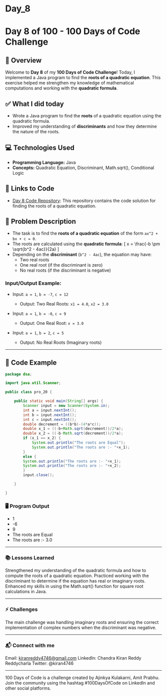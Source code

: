 # Day_8

# Day 8 of 100 - 100 Days of Code Challenge

## 📝 Overview
Welcome to **Day 8** of my **100 Days of Code Challenge**! Today, I implemented a Java program to find the **roots of a quadratic equation**. This exercise helped me strengthen my knowledge of mathematical computations and working with the **quadratic formula**.

## ✅ What I did today
- Wrote a Java program to find the **roots** of a quadratic equation using the quadratic formula.
- Improved my understanding of **discriminants** and how they determine the nature of the roots.

## 💻 Technologies Used
- **Programming Language:** Java
- **Concepts:** Quadratic Equation, Discriminant, Math.sqrt(), Conditional Logic

## 🔗 Links to Code
- [Day 8 Code Repository](#link-to-repository): This repository contains the code solution for finding the roots of a quadratic equation.

## 📖 Problem Description
- The task is to find the **roots of a quadratic equation** of the form `ax^2 + bx + c = 0`.
- The roots are calculated using the **quadratic formula**:
  \[
  x = \frac{-b \pm \sqrt{b^2 - 4ac}}{2a}
  \]
- Depending on the **discriminant** (`b^2 - 4ac`), the equation may have:
  - Two real roots
  - One real root (if the discriminant is zero)
  - No real roots (if the discriminant is negative)

### Input/Output Example:
  - Input: `a = 1`, `b = -7`, `c = 12`
    - Output: Two Real Roots: `x1 = 4.0`, `x2 = 3.0`
  
  - Input: `a = 1`, `b = -6`, `c = 9`
    - Output: One Real Root: `x = 3.0`
  
  - Input: `a = 1`, `b = 2`, `c = 5`
    - Output: No Real Roots (Imaginary roots)

---

## 📝 Code Example

```java
package dsa;

import java.util.Scanner;

public class pro_20 {

	public static void main(String[] args) {
		Scanner input = new Scanner(System.in);
		int a = input.nextInt();
		int b = input.nextInt();
		int c = input.nextInt();
		double decrement = ((b*b)-(4*a*c));
		double x_1 = ((-b+Math.sqrt(decrement))/2*a);
		double x_2 = ((-b-Math.sqrt(decrement))/2*a);
		if (x_1 == x_2) {
			System.out.println("The roots are Equal");
			System.out.println("The roots are :- "+x_1);
		}
		else {
		System.out.println("The roots are :- "+x_1);
		System.out.println("The roots are :- "+x_2);
		}
		input.close();

	}

}

```

### 🖥️ Program Output
- 1
- -6
- 9
- The roots are Equal
- The roots are :- 3.0

---

### 📚 Lessons Learned
Strengthened my understanding of the quadratic formula and how to compute the roots of a quadratic equation.
Practiced working with the discriminant to determine if the equation has real or imaginary roots.
Enhanced my skills in using the Math.sqrt() function for square root calculations in Java.

---

### ⚡ Challenges
The main challenge was handling imaginary roots and ensuring the correct implementation of complex numbers when the discriminant was negative.

---

### 📬 Connect with me
Email: kiranreddy4746@gmail.com
LinkedIn: Chandra Kiran Reddy Reddycharla
Twitter: @kiran4746

---
100 Days of Code is a challenge created by Ajinkya Kulakarni, Amit Prabhu. Join the community using the hashtag #100DaysOfCode on LinkedIn and other social platforms.
